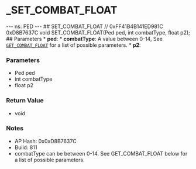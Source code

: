 # _SET_COMBAT_FLOAT

--- ns: PED --- ## SET_COMBAT_FLOAT  // 0xFF41B4B141ED981C 0xD8B7637C void SET_COMBAT_FLOAT(Ped ped, int combatType, float p2);  ## Parameters * **ped**: * **combatType**: A value between 0-14, See [`GET_COMBAT_FLOAT`](#_0x52DFF8A10508090A) for a list of possible parameters. * **p2**:

### Parameters
* Ped ped
* int combatType
* float p2

### Return Value
* void

### Notes
* AP Hash: 0x0xD8B7637C
* Build: 811
* combatType can be between 0-14. See GET_COMBAT_FLOAT below for a list of possible parameters.

